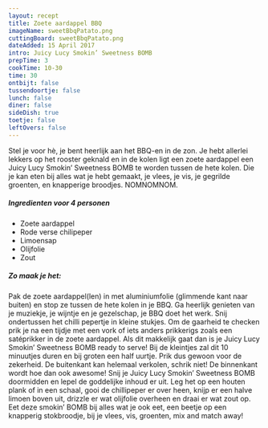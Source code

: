 ```yaml
---
layout: recept
title: Zoete aardappel BBQ
imageName: sweetBbqPatato.png
cuttingBoard: sweetBbqPatato.png
dateAdded: 15 April 2017
intro: Juicy Lucy Smokin’ Sweetness BOMB
prepTime: 3
cookTime: 10-30
time: 30
ontbijt: false
tussendoortje: false
lunch: false
diner: false
sideDish: true
toetje: false
leftOvers: false
---
```

Stel je voor hè, je bent heerlijk aan het BBQ-en in de zon. Je hebt allerlei lekkers op het rooster geknald en in de kolen ligt een zoete aardappel een Juicy Lucy Smokin’ Sweetness BOMB te worden tussen de hete kolen. Die je kan eten bij alles wat je hebt gemaakt, je vlees, je vis, je gegrilde groenten, en knapperige broodjes. NOMNOMNOM.

##### Ingredienten voor <span class="personen">4</span> personen
* Zoete aardappel
* Rode verse chilipeper
* Limoensap
* Olijfolie
* Zout


##### Zo maak je het:
Pak de zoete aardappel(len) in met aluminiumfolie (glimmende kant naar buiten) en stop ze tussen de hete kolen in je BBQ.
Ga heerlijk genieten van je muziekje, je wijntje en je gezelschap, je BBQ doet het werk.
Snij ondertussen het chilli pepertje in kleine stukjes.
Om de gaarheid te checken prik je na een tijdje met een vork of iets anders prikkerigs zoals een satéprikker in de zoete aardappel. Als dit makkelijk gaat dan is je Juicy Lucy Smokin’ Sweetness BOMB ready to serve! Bij de kleintjes zal dit 10 minuutjes duren en bij groten een half uurtje. Prik dus gewoon voor de zekerheid. De buitenkant kan helemaal verkolen, schrik niet! De binnenkant wordt hoe dan ook awesome!
Snij je Juicy Lucy Smokin’ Sweetness BOMB doormidden en lepel de goddelijke inhoud er uit. Leg het op een houten plank of in een schaal, gooi de chillipeper er over heen, knijp er een halve limoen boven uit, drizzle er wat olijfolie overheen en draai er wat zout op. Eet deze smokin’ BOMB bij alles wat je ook eet, een beetje op een knapperig stokbroodje, bij je vlees, vis, groenten, mix and match away!
